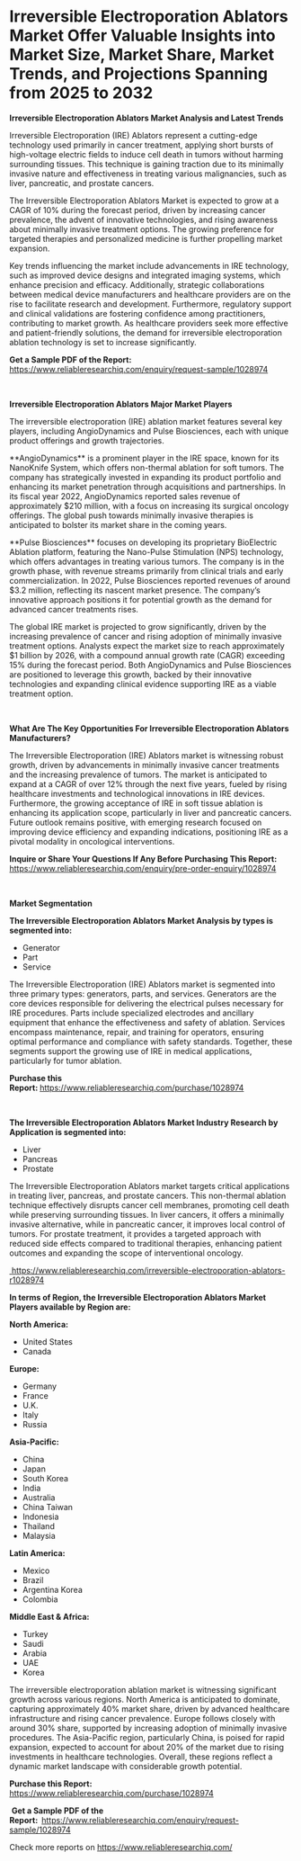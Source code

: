 <p><h1>Irreversible Electroporation Ablators Market Offer Valuable Insights into Market Size, Market Share, Market Trends, and Projections Spanning from 2025 to 2032</h1></p><p><strong>Irreversible Electroporation Ablators Market Analysis and Latest Trends</strong></p>
<p><p>Irreversible Electroporation (IRE) Ablators represent a cutting-edge technology used primarily in cancer treatment, applying short bursts of high-voltage electric fields to induce cell death in tumors without harming surrounding tissues. This technique is gaining traction due to its minimally invasive nature and effectiveness in treating various malignancies, such as liver, pancreatic, and prostate cancers.</p><p>The Irreversible Electroporation Ablators Market is expected to grow at a CAGR of 10% during the forecast period, driven by increasing cancer prevalence, the advent of innovative technologies, and rising awareness about minimally invasive treatment options. The growing preference for targeted therapies and personalized medicine is further propelling market expansion.</p><p>Key trends influencing the market include advancements in IRE technology, such as improved device designs and integrated imaging systems, which enhance precision and efficacy. Additionally, strategic collaborations between medical device manufacturers and healthcare providers are on the rise to facilitate research and development. Furthermore, regulatory support and clinical validations are fostering confidence among practitioners, contributing to market growth. As healthcare providers seek more effective and patient-friendly solutions, the demand for irreversible electroporation ablation technology is set to increase significantly.</p></p>
<p><strong>Get a Sample PDF of the Report:&nbsp;</strong> <a href="https://www.reliableresearchiq.com/enquiry/request-sample/1028974?utm_campaign=2238&utm_medium=2&utm_source=Github&utm_content=ia&utm_term=21032025&utm_id=irreversible-electroporation-ablators">https://www.reliableresearchiq.com/enquiry/request-sample/1028974</a></p>
<p>&nbsp;</p>
<p><strong>Irreversible Electroporation Ablators Major Market Players</strong></p>
<p><p>The irreversible electroporation (IRE) ablation market features several key players, including AngioDynamics and Pulse Biosciences, each with unique product offerings and growth trajectories.</p><p>**AngioDynamics** is a prominent player in the IRE space, known for its NanoKnife System, which offers non-thermal ablation for soft tumors. The company has strategically invested in expanding its product portfolio and enhancing its market penetration through acquisitions and partnerships. In its fiscal year 2022, AngioDynamics reported sales revenue of approximately $210 million, with a focus on increasing its surgical oncology offerings. The global push towards minimally invasive therapies is anticipated to bolster its market share in the coming years.</p><p>**Pulse Biosciences** focuses on developing its proprietary BioElectric Ablation platform, featuring the Nano-Pulse Stimulation (NPS) technology, which offers advantages in treating various tumors. The company is in the growth phase, with revenue streams primarily from clinical trials and early commercialization. In 2022, Pulse Biosciences reported revenues of around $3.2 million, reflecting its nascent market presence. The company’s innovative approach positions it for potential growth as the demand for advanced cancer treatments rises.</p><p>The global IRE market is projected to grow significantly, driven by the increasing prevalence of cancer and rising adoption of minimally invasive treatment options. Analysts expect the market size to reach approximately $1 billion by 2026, with a compound annual growth rate (CAGR) exceeding 15% during the forecast period. Both AngioDynamics and Pulse Biosciences are positioned to leverage this growth, backed by their innovative technologies and expanding clinical evidence supporting IRE as a viable treatment option.</p></p>
<p>&nbsp;</p>
<p><strong>What Are The Key Opportunities For Irreversible Electroporation Ablators Manufacturers?</strong></p>
<p><p>The Irreversible Electroporation (IRE) Ablators market is witnessing robust growth, driven by advancements in minimally invasive cancer treatments and the increasing prevalence of tumors. The market is anticipated to expand at a CAGR of over 12% through the next five years, fueled by rising healthcare investments and technological innovations in IRE devices. Furthermore, the growing acceptance of IRE in soft tissue ablation is enhancing its application scope, particularly in liver and pancreatic cancers. Future outlook remains positive, with emerging research focused on improving device efficiency and expanding indications, positioning IRE as a pivotal modality in oncological interventions.</p></p>
<p><strong>Inquire or Share Your Questions If Any Before Purchasing This Report:</strong> <a href="https://www.reliableresearchiq.com/enquiry/pre-order-enquiry/1028974?utm_campaign=2238&utm_medium=2&utm_source=Github&utm_content=ia&utm_term=21032025&utm_id=irreversible-electroporation-ablators">https://www.reliableresearchiq.com/enquiry/pre-order-enquiry/1028974</a></p>
<p>&nbsp;</p>
<p><strong>Market Segmentation</strong></p>
<p><strong>The Irreversible Electroporation Ablators Market Analysis by types is segmented into:</strong></p>
<p><ul><li>Generator</li><li>Part</li><li>Service</li></ul></p>
<p><p>The Irreversible Electroporation (IRE) Ablators market is segmented into three primary types: generators, parts, and services. Generators are the core devices responsible for delivering the electrical pulses necessary for IRE procedures. Parts include specialized electrodes and ancillary equipment that enhance the effectiveness and safety of ablation. Services encompass maintenance, repair, and training for operators, ensuring optimal performance and compliance with safety standards. Together, these segments support the growing use of IRE in medical applications, particularly for tumor ablation.</p></p>
<p><strong>Purchase this Report:&nbsp;</strong><a href="https://www.reliableresearchiq.com/purchase/1028974?utm_campaign=2238&utm_medium=2&utm_source=Github&utm_content=ia&utm_term=21032025&utm_id=irreversible-electroporation-ablators">https://www.reliableresearchiq.com/purchase/1028974</a></p>
<p>&nbsp;</p>
<p><strong>The Irreversible Electroporation Ablators Market Industry Research by Application is segmented into:</strong></p>
<p><ul><li>Liver</li><li>Pancreas</li><li>Prostate</li></ul></p>
<p><p>The Irreversible Electroporation Ablators market targets critical applications in treating liver, pancreas, and prostate cancers. This non-thermal ablation technique effectively disrupts cancer cell membranes, promoting cell death while preserving surrounding tissues. In liver cancers, it offers a minimally invasive alternative, while in pancreatic cancer, it improves local control of tumors. For prostate treatment, it provides a targeted approach with reduced side effects compared to traditional therapies, enhancing patient outcomes and expanding the scope of interventional oncology.</p></p>
<p><a href="https://www.reliableresearchiq.com/irreversible-electroporation-ablators-r1028974?utm_campaign=2238&utm_medium=2&utm_source=Github&utm_content=ia&utm_term=21032025&utm_id=irreversible-electroporation-ablators">&nbsp;https://www.reliableresearchiq.com/irreversible-electroporation-ablators-r1028974</a></p>
<p><strong>In terms of Region, the Irreversible Electroporation Ablators Market Players available by Region are:</strong></p>
<p>
    <p> <strong> North America: </strong>
        <ul>
            <li>United States</li>
            <li>Canada</li>
        </ul>
        </p> 
    <p> <strong> Europe: </strong>
        <ul>
            <li>Germany</li>
            <li>France</li>
            <li>U.K.</li>
            <li>Italy</li>
            <li>Russia</li>
        </ul>
        </p> 
    <p> <strong> Asia-Pacific: </strong>
        <ul>
            <li>China</li>
            <li>Japan</li>
            <li>South Korea</li>
            <li>India</li>
            <li>Australia</li>
            <li>China Taiwan</li>
            <li>Indonesia</li>
            <li>Thailand</li>
            <li>Malaysia</li>
        </ul>
        </p> 
    <p> <strong> Latin America: </strong>
        <ul>
            <li>Mexico</li>
            <li>Brazil</li>
            <li>Argentina Korea</li>
            <li>Colombia</li>
        </ul>
        </p> 
    <p> <strong> Middle East & Africa: </strong>
        <ul>
            <li>Turkey</li>
            <li>Saudi</li>
            <li>Arabia</li>
            <li>UAE</li>
            <li>Korea</li>
        </ul>
    </p>
    </p>
<p><p>The irreversible electroporation ablation market is witnessing significant growth across various regions. North America is anticipated to dominate, capturing approximately 40% market share, driven by advanced healthcare infrastructure and rising cancer prevalence. Europe follows closely with around 30% share, supported by increasing adoption of minimally invasive procedures. The Asia-Pacific region, particularly China, is poised for rapid expansion, expected to account for about 20% of the market due to rising investments in healthcare technologies. Overall, these regions reflect a dynamic market landscape with considerable growth potential.</p></p>
<p><strong>Purchase this Report: </strong><a href="https://www.reliableresearchiq.com/purchase/1028974?utm_campaign=2238&utm_medium=2&utm_source=Github&utm_content=ia&utm_term=21032025&utm_id=irreversible-electroporation-ablators">https://www.reliableresearchiq.com/purchase/1028974</a></p>
<p>&nbsp;<strong>Get a Sample PDF of the Report:&nbsp;&nbsp;</strong><a href="https://www.reliableresearchiq.com/enquiry/request-sample/1028974?utm_campaign=2238&utm_medium=2&utm_source=Github&utm_content=ia&utm_term=21032025&utm_id=irreversible-electroporation-ablators">https://www.reliableresearchiq.com/enquiry/request-sample/1028974</a></p>
<p><strong></strong></p>
<p>Check more reports on <a href="https://www.reliableresearchiq.com/?utm_campaign=2238&utm_medium=2&utm_source=Github&utm_content=ia&utm_term=21032025&utm_id=irreversible-electroporation-ablators">https://www.reliableresearchiq.com/</a></p>
